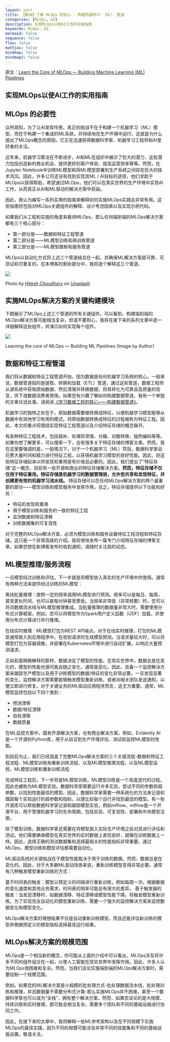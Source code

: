 ```yaml
---
layout: post
title: 【翻译】了解 MLOps 的核心 - 构建机器学习 （ML） 管道
categories: [MLOps, AI]
description: 实现MLOps以使AI工作的实用指南
keywords: MLOps, AI,
mermaid: false
sequence: false
flow: false
mathjax: false
mindmap: false
mindmap2: false
---
```



原文：[Learn the Core of MLOps — Building Machine Learning (ML) Pipelines](https://medium.com/towards-data-science/learn-the-core-of-mlops-building-machine-learning-ml-pipelines-7242b77520b7)

## 实现MLOps以使AI工作的实用指南

## MLOps 的必要性

众所周知，为了让AI发挥作用，真正的挑战不在于构建一个机器学习（ML）模型，而在于构建一个集成的ML系统，并持续地在生产环境中运行。这就是为什么提出了MLOps概念的原因，它正在迅速获得数据科学家、机器学习工程师和AI爱好者的关注。

近年来，机器学习算法在不断进步，AI和ML在组织中展示了巨大的潜力，这些潜力包括创造新的商业机会、提供更好的客户体验、提高运营效率等等。然而，在Jupyter Notebook中训练ML模型和将ML模型部署到生产系统之间存在巨大的技术鸿沟。因此，许多公司还没有找到实现其ML / AI目标的途径，他们求助于MLOps以获得帮助，希望通过MLOps，他们可以在真实世界的生产环境中实现AI工作，从而真正从AI和ML驱动的解决方案中获益。

因此，我认为编写一系列实用的指南来解释如何实施MLOps实践会非常有用。这些指南将包括对MLOps关键组件的解释、设计考虑因素以及实现示例代码。

如果我们从工程和实施的角度来看待MLOps，那么任何端到端的MLOps解决方案都有三个核心部分：

- 第一部分是——数据和特征工程管道 
- 第二部分是——ML模型训练和再训练管道 
- 第三部分是——ML模型推断和服务管道

MLOps以自动化方式将上述三个管道结合在一起，并确保ML解决方案是可靠、可测试和可重复的。在本博客的剩余部分中，我将逐个解释这三个管道。

![](/images/posts/2023-09-13-learn-the-core-of-mlops-building-machine-learning-ml-pipelines/Pasted%20image%2020230913110030.png)

Photo by [Hitesh Choudhary](https://unsplash.com/@hiteshchoudhary?utm_source=medium&utm_medium=referral) on [Unsplash](https://unsplash.com/?utm_source=medium&utm_medium=referral)

## 实施MLOps解决方案的关键构建模块

下图展示了MLOps上述三个管道的所有关键组件。可以看到，构建端到端的MLOps解决方案可能相当复杂，但请不要担心，我将在接下来的系列文章中逐一详细解释这些组件，并演示如何实现每个组件。

![](/images/posts/2023-09-13-learn-the-core-of-mlops-building-machine-learning-ml-pipelines/Pasted%20image%2020230913110226.png)

Learning the core of MLOps — Building ML Pipelines (Image by Author)

## 数据和特征工程管道

我们将从数据和特征工程管道开始，因为数据是任何机器学习系统的核心。一般来说，数据管道指的是提取、转换和加载（ETL）管道，通过这些管道，数据工程师从源系统中获取原始数据，然后清理并转换数据，将其转化为可靠且高质量的信息，供下游数据消费者使用。如果您有兴趣了解如何构建数据管道，我有一个单独的文章论述此事。请阅读[《学习数据工程的核心——构建数据管道》](https://medium.com/@weiyunna91/learn-the-core-of-data-engineering-building-data-pipelines-21a4be265cc0?sk=a15ca2e70b29b46a33adc695a341349e)。

机器学习的独特之处在于，原始数据需要被转换成特征，以便机器学习模型能够从数据中有效地学习有用的模式。将原始数据转换成特征的过程被称为特征工程。因此，本文的重点将围绕实现特征工程管道以及介绍特征存储的概念展开。

有各种特征工程技术，包括插补、处理异常值、分箱、对数转换、独热编码等等。如果你想了解更多，可以搜索一下，会有很多关于特征存储的博客文章。然而，我在这里要强调的是，一般情况下，对于一个机器学习（ML）项目，数据科学家会花费大量时间和精力进行特征工程，以获得机器学习模型的良好性能。因此，将这些特征存储起来以供发现和重用是有价值且必要的。因此，我们提出了“特征存储”这一概念，目前有一些开源和商业的特征存储解决方案。**然而，特征存储不仅仅用于特征重用。特征存储是机器学习的数据管理层，允许您共享和发现特征，并创建更有效的机器学习流水线。** 特征存储可以在任何MLOps解决方案的两个最重要的部分——模型训练和模型服务中发挥作用。总之，特征存储提供以下功能和好处：

-  特征的发现和重用
-  用于模型训练和服务的一致的特征工程
-  监测数据和特征漂移
-  训练数据集的可复现性

对于完整的MLOps解决方案，必须为模型训练和服务设置特征工程流程和特征存储。这只是一个非常高级的介绍。我将很快发布一篇专门介绍特征存储的博客文章。如果您想在新博客发布时收到通知，请随时关注我的动态。

## ML模型推理/服务流程

一旦模型经过训练和评估，下一步就是将模型放入真实的生产环境中供使用。通常有两种方法来提供经过训练的ML模型：

离线批量推理：按照一定的频率调用ML模型进行预测。频率可以是每日、每周，甚至更长时间，也可以是每分钟甚至更低。当频率非常低（非常频繁）时，您可以将流数据流水线与ML模型推理集成。当批量推理的数据量非常大时，需要使用分布式计算框架。例如，您可以将模型作为Spark用户定义函数（UDF）加载，并使用分布式计算进行并行推理。

在线实时推理：ML模型打包为REST API端点。对于在线实时推理，打包的ML模型通常嵌入到应用程序中，在收到请求时生成模型预测。当请求量较大时，可以将模型打包为容器镜像，并部署在Kubernetes环境中进行自动扩展，以响应大量预测请求。

正如前面稍微解释的那样，数据决定了模型的性能。在现实世界中，数据总是在变化的，模型的性能也很可能会随之变化，通常是恶化。因此，具备一个监控解决方案来跟踪生产模型以及用于训练模型的数据/特征的变化非常必要。一旦发现显著的变化，监控解决方案需要能够触发模型重新训练，或者向相关团队发送通知，以便立即进行修复。对于关键业务的ML驱动应用程序而言，这尤为重要。通常，ML模型监控包括以下四个类别：

- 预测漂移
- 数据/特征漂移
- 目标漂移
- 数据质量

在ML监控方案中，既有开源解决方案，也有商业解决方案。例如，Evidently AI是一个开源的Python库，用于从验证到生产环境评估、测试和监控ML模型的性能。

到目前为止，我们已经涵盖了完整MLOps解决方案的三个关键流程-数据和特征工程流程、ML模型训练和重新训练流程、以及ML模型推理流程，以及ML模型监控。ML模型训练和重新训练流程

完成特征工程后，下一步将是ML模型训练。ML模型训练是一个高度迭代的过程，因此也被称为ML模型实验。数据科学家需要运行许多实验，尝试不同的参数和超参数，以找到性能最佳的模型。因此，数据科学家需要一种系统化的方法来记录和跟踪每个实验运行的超参数和指标，以便比较每个运行并找到最佳的模型。有一些开源库可以帮助数据科学家记录和跟踪模型实验，例如mlflow。mlflow是一个开源平台，用于管理机器学习的生命周期，包括实验、可复现性、部署和中央模型注册。

除了模型训练，数据科学家还需要在将模型放入实际生产环境之前对其进行评估和测试。他们需要确保模型在真实世界的实时数据上表现良好，就像在训练数据上一样。因此，选择正确的测试数据集和选择最相关的性能指标非常重要。通过MLOps，模型训练和模型评估都需要自动化。

ML驱动系统的关键挑战在于模型性能取决于用于训练的数据。然而，数据总是在变化的。因此，对于大多数ML驱动场景来说，重新训练模型变得非常必要。通常有几种触发模型重新训练的方式：

基于时间表的触发：模型以预定义的间隔进行重新训练，例如每周一次。根据数据的变化速度和其他业务需求，时间表的频率可能会有很大的差异。
基于触发器的触发：当发现漂移时，如数据漂移、特征漂移或模型性能下降，将触发模型重新训练。为了实现完全自动化的模型重新训练，需要一个强大的监控解决方案来监控数据变化和模型变化。

MLOps解决方案的理想结果不仅是自动重新训练模型，而且还能评估新训练的模型并根据预定义的模型指标选择最佳运行结果。

## MLOps解决方案的规模范围

MLOps是一个相当新的概念，你可能从上面的介绍中可以看出，MLOps涉及将许多不同的组件组合在一起，以使人工智能在现实世界中发挥作用。因此，许多人认为MLOps很困难和复杂。然而，当我们谈论实施端到端的MLOps解决方案时，需要绘制一个规模范围。

例如，如果您的ML解决方案是小规模的批处理方式-批处理数据流水线，批处理训练和推理，并且数据量不需要分布式计算-那么实施MLOps并不困难，甚至一个数据科学家也可以成为“全栈”，拥有整个解决方案。然而，如果您谈论的是大规模、持续训练和实时推理，那可能会相当复杂，需要多个团队和不同的基础设施进行协同工作。

因此，在接下来的文章中，我将解释一些ML参考架构以及在不同规模下实施MLOps的最佳实践，因为不同的规模可能涉及非常不同的技能集和不同的基础设施设置。敬请关注。
